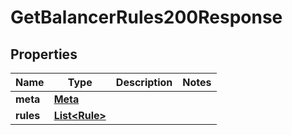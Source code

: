 

# GetBalancerRules200Response


## Properties

| Name | Type | Description | Notes |
|------------ | ------------- | ------------- | -------------|
|**meta** | [**Meta**](Meta.md) |  |  |
|**rules** | [**List&lt;Rule&gt;**](Rule.md) |  |  |



